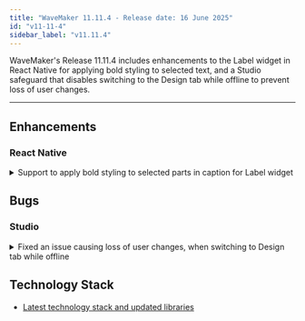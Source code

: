 ```yaml
---
title: "WaveMaker 11.11.4 - Release date: 16 June 2025"
id: "v11-11-4"
sidebar_label: "v11.11.4"
---
```


WaveMaker's Release 11.11.4 includes enhancements to the Label widget in React Native for applying bold styling to selected text, and a Studio safeguard that disables switching to the Design tab while offline to prevent loss of user changes.

---

## Enhancements

### React Native

<details>
<summary>Support to apply bold styling to selected parts in caption for Label widget</summary>

Added support to apply bold styling to specific parts of a Label widget’s caption. You can now wrap the desired text within `**` to highlight selected phrases in bold.

For example:
```html
<wm-label caption="Your code is valid for **10 mins** from the time of request." />
```
This allows more control over text emphasis within label captions.
</details>

## Bugs

### Studio

<details>
<summary>Fixed an issue causing loss of user changes, when switching to Design tab while offline</summary>

If a user makes changes in the **Markup** tab and saves them, then goes offline, and subsequently switches to the **Design** tab, makes additional changes, and saves—the initial markup changes made before going offline are lost upon reconnecting to the network.

To avoid this, Studio now **disables switching to the Design tab while offline**, ensuring user changes are preserved and data remains consistent.
</details>



## Technology Stack

- [Latest technology stack and updated libraries](/learn/wavemaker-release-notes#technology-stack)



